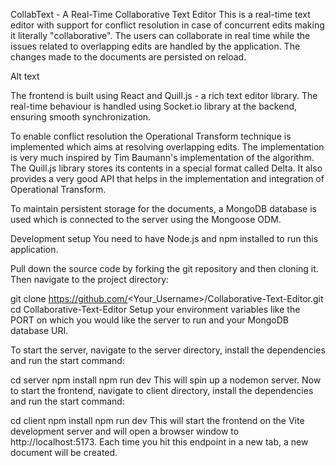 CollabText - A Real-Time Collaborative Text Editor
This is a real-time text editor with support for conflict resolution in case of concurrent edits making it literally "collaborative". The users can collaborate in real time while the issues related to overlapping edits are handled by the application. The changes made to the documents are persisted on reload.

Alt text

The frontend is built using React and Quill.js - a rich text editor library. The real-time behaviour is handled using Socket.io library at the backend, ensuring smooth synchronization.

To enable conflict resolution the Operational Transform technique is implemented which aims at resolving overlapping edits. The implementation is very much inspired by Tim Baumann's implementation of the algorithm. The Quill.js library stores its contents in a special format called Delta. It also provides a very good API that helps in the implementation and integration of Operational Transform.

To maintain persistent storage for the documents, a MongoDB database is used which is connected to the server using the Mongoose ODM.

Development setup
You need to have Node.js and npm installed to run this application.

Pull down the source code by forking the git repository and then cloning it. Then navigate to the project directory:

git clone https://github.com/<Your_Username>/Collaborative-Text-Editor.git
cd Collaborative-Text-Editor
Setup your environment variables like the PORT on which you would like the server to run and your MongoDB database URI.

To start the server, navigate to the server directory, install the dependencies and run the start command:

cd server
npm install
npm run dev
This will spin up a nodemon server. Now to start the frontend, navigate to client directory, install the dependencies and run the start command:

cd client
npm install
npm run dev
This will start the frontend on the Vite development server and will open a browser window to http://localhost:5173. Each time you hit this endpoint in a new tab, a new document will be created.
